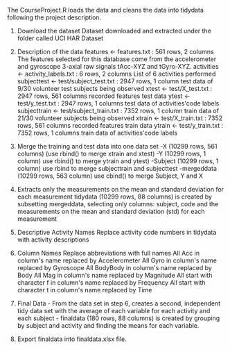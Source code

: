 The CourseProject.R loads the data and cleans the data into tidydata following the project description.

1.  Download the dataset
Dataset downloaded and extracted under the folder called UCI HAR Dataset

2.  Description of the data
features <- features.txt : 561 rows, 2 columns
        The features selected for this database come from the accelerometer and gyroscope 3-axial raw signals              tAcc-XYZ and tGyro-XYZ.
activities <- activity_labels.txt : 6 rows, 2 columns
        List of 6 activities performed
subjecttest <- test/subject_test.txt : 2947 rows, 1 column
        test data of 9/30 volunteer test subjects being observed
xtest <- test/X_test.txt : 2947 rows, 561 columns
        recorded features test data
ytest <- test/y_test.txt : 2947 rows, 1 columns
        test data of activities'code labels
subjecttrain <- test/subject_train.txt : 7352 rows, 1 column
        train data of 21/30 volunteer subjects being observed
xtrain <- test/X_train.txt : 7352 rows, 561 columns
        recorded features train data
ytrain <- test/y_train.txt : 7352 rows, 1 columns
        train data of activities'code labels

3.  Merge the training and test data into one data set
        -X (10299 rows, 561 columns) (use rbind() to merge xtrain and xtest)
        -Y (10299 rows, 1 column) use rbind() to merge ytrain and ytest)
        -Subject (10299 rows, 1 column) use rbind to merge subjecttrain and subjecttest
        -mergeddata (10299 rows, 563 column) use cbind() to merge Subject, Y and X

4. Extracts only the measurements on the mean and standard deviation for each measurement
        tidydata (10299 rows, 88 columns) is created by subsetting mergeddata, selecting only columns: subject,            code and the measurements on the mean and standard deviation (std) for each measurement

5.  Descriptive Activity Names
        Replace activity code numbers in tidydata with activity descriptions

6.  Column Names
        Replace abbreviations with full names
All Acc in column's name replaced by Accelerometer
All Gyro in column's name replaced by Gyroscope
All BodyBody in column's name replaced by Body
All Mag in column's name replaced by Magnitude
All start with character f in column's name replaced by Frequency
All start with character t in column's name replaced by Time

7.  Final Data
        - From the data set in step 6, creates a second, independent tidy data set with the average of each                variable for each activity and each subject
        - finaldata (180 rows, 88 columns) is created by grouping by subject and activity and finding the means for         each variable.

8.  Export finaldata into finaldata.xlsx file.